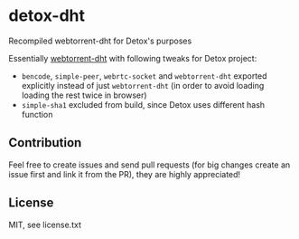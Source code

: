 # detox-dht
Recompiled webtorrent-dht for Detox's purposes

Essentially [webtorrent-dht](https://github.com/nazar-pc/webtorrent-dht) with following tweaks for Detox project:
* `bencode`, `simple-peer`, `webrtc-socket` and `webtorrent-dht` exported explicitly instead of just `webtorrent-dht` (in order to avoid loading loading the rest twice in browser)
* `simple-sha1` excluded from build, since Detox uses different hash function

## Contribution
Feel free to create issues and send pull requests (for big changes create an issue first and link it from the PR), they are highly appreciated!

## License
MIT, see license.txt

